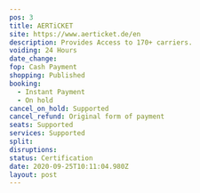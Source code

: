 ```yaml
---
pos: 3
title: AERTiCKET
site: https://www.aerticket.de/en
description: Provides Access to 170+ carriers.
voiding: 24 Hours
date_change: 
fop: Cash Payment
shopping: Published
booking:
  - Instant Payment
  - On hold
cancel_on_hold: Supported
cancel_refund: Original form of payment
seats: Supported
services: Supported
split: 
disruptions: 
status: Certification
date: 2020-09-25T10:11:04.980Z
layout: post
---
```

